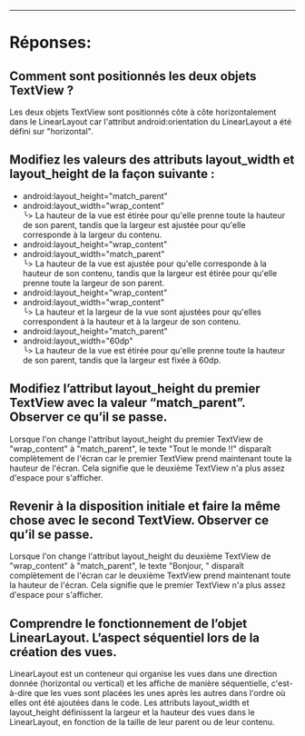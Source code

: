 

---

# Réponses:

## Comment sont positionnés les deux objets TextView ?
Les deux objets TextView sont positionnés côte à côte horizontalement dans le LinearLayout car l'attribut android:orientation du LinearLayout a été défini sur "horizontal".

## Modifiez les valeurs des attributs layout_width et layout_height de la façon suivante :
* android:layout_height="match_parent"
* android:layout_width="wrap_content"  
  ╰> La hauteur de la vue est étirée pour qu'elle prenne toute la hauteur de son parent, tandis que la largeur est ajustée pour qu'elle corresponde à la largeur du contenu.
* android:layout_height="wrap_content"
* android:layout_width="match_parent"  
  ╰> La hauteur de la vue est ajustée pour qu'elle corresponde à la hauteur de son contenu, tandis que la largeur est étirée pour qu'elle prenne toute la largeur de son parent.
* android:layout_height="wrap_content"
* android:layout_width="wrap_content"  
  ╰> La hauteur et la largeur de la vue sont ajustées pour qu'elles correspondent à la hauteur et à la largeur de son contenu.
* android:layout_height="match_parent"
* android:layout_width="60dp"  
  ╰> La hauteur de la vue est étirée pour qu'elle prenne toute la hauteur de son parent, tandis que la largeur est fixée à 60dp.

## Modifiez l’attribut layout_height du premier TextView avec la valeur “match_parent”. Observer ce qu’il se passe.
Lorsque l'on change l'attribut layout_height du premier TextView de "wrap_content" à "match_parent", le texte "Tout le monde !!" disparaît complètement de l'écran
car le premier TextView prend maintenant toute la hauteur de l'écran. Cela signifie que le deuxième TextView n'a plus assez d'espace pour s'afficher.

## Revenir à la disposition initiale et faire la même chose avec le second TextView. Observer ce qu’il se passe.
Lorsque l'on change l'attribut layout_height du deuxième TextView de "wrap_content" à "match_parent", le texte "Bonjour, " disparaît complètement de l'écran
car le deuxième TextView prend maintenant toute la hauteur de l'écran. Cela signifie que le premier TextView n'a plus assez d'espace pour s'afficher.

## Comprendre le fonctionnement de l’objet LinearLayout. L’aspect séquentiel lors de la création des vues.
LinearLayout est un conteneur qui organise les vues dans une direction donnée (horizontal ou vertical) et les affiche de manière séquentielle,
c'est-à-dire que les vues sont placées les unes après les autres dans l'ordre où elles ont été ajoutées dans le code.
Les attributs layout_width et layout_height définissent la largeur et la hauteur des vues dans le LinearLayout, en fonction de la taille de leur parent ou de leur contenu.

